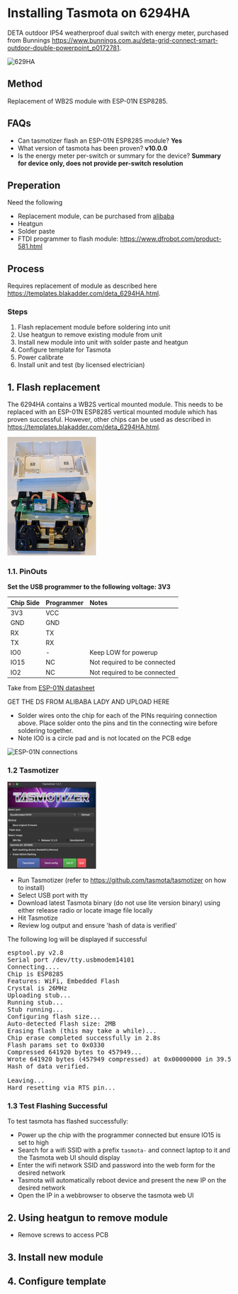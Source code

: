 # Installing Tasmota on 6294HA
DETA outdoor IP54 weatherproof dual switch with energy meter, purchased from Bunnings https://www.bunnings.com.au/deta-grid-connect-smart-outdoor-double-powerpoint_p0172781.

<img src="https://templates.blakadder.com/assets/device_images/deta_6294HA.webp" alt="629HA" style="width:200px;"/>

## Method
Replacement of WB2S module with ESP-01N ESP8285.

## FAQs
 - Can tasmotizer flash an ESP-01N ESP8285 module? **Yes**
 - What version of tasmota has been proven? **v10.0.0**
 - Is the energy meter per-switch or summary for the device? **Summary for device only, does not provide per-switch resolution**

## Preperation
Need the following

- Replacement module, can be purchased from [alibaba](https://www.alibaba.com/product-detail/wholesale-original-factory-esp8285-wifi-module_1600312763169.html?spm=a2700.wholesale.0.0.bc372ed9HXXNDZ)
- Heatgun
- Solder paste
- FTDI programmer to flash module: https://www.dfrobot.com/product-581.html

## Process
Requires replacement of module as described here https://templates.blakadder.com/deta_6294HA.html. 

### Steps
1. Flash replacement module before soldering into unit
2. Use heatgun to remove existing module from unit
3. Install new module into unit with solder paste and heatgun
4. Configure template for Tasmota
5. Power calibrate
6. Install unit and test (by licensed electrician)

## 1. Flash replacement
The 6294HA contains a WB2S vertical mounted module. This needs to be replaced with an ESP-01N ESP8285 vertical mounted module which has proven successful. However, other chips can be used as described in https://templates.blakadder.com/deta_6294HA.html.

<img src="./6294HA/insides.jpeg" alt="6294HA insides" style="width:200px;"/>

### 1.1. PinOuts
**Set the USB programmer to the following voltage: 3V3**

| Chip Side | Programmer | Notes |
| :---      | :---       | :---  |
| 3V3  | VCC  |       |
| GND  | GND  |       |
| RX   | TX   |       |
| TX   | RX   |       |
| IO0  | - | Keep LOW for powerup |
| IO15 | NC | Not required to be connected |
| IO2  | NC | Not required to be connected |

Take from [ESP-01N datasheet](./WT-01N_datasheet.pdf)

GET THE DS FROM ALIBABA LADY AND UPLOAD HERE

- Solder wires onto the chip for each of the PINs requiring connection above. Place solder onto the pins and tin the connecting wire before soldering together.
- Note IO0 is a circle pad and is not located on the PCB edge

<img src="./6294HA/connections.jpg" alt="ESP-01N connections" style="width:200px;"/>

### 1.2 Tasmotizer

<img src="./6294HA/tasmotizer.png" alt="629HA" style="width:200px;"/>

- Run Tasmotizer (refer to https://github.com/tasmota/tasmotizer on how to install)
- Select USB port with tty 
- Download latest Tasmota binary (do not use lite version binary) using either release radio or locate image file locally
- Hit Tasmotize 
- Review log output and ensure 'hash of data is verified'

The following log will be displayed if successful

<pre>
esptool.py v2.8
Serial port /dev/tty.usbmodem14101
Connecting....
Chip is ESP8285
Features: WiFi, Embedded Flash
Crystal is 26MHz
Uploading stub...
Running stub...
Stub running...
Configuring flash size...
Auto-detected Flash size: 2MB
Erasing flash (this may take a while)...
Chip erase completed successfully in 2.8s
Flash params set to 0x0330
Compressed 641920 bytes to 457949...
Wrote 641920 bytes (457949 compressed) at 0x00000000 in 39.5 seconds (effective 129.9 kbit/s)...
Hash of data verified.

Leaving...
Hard resetting via RTS pin...
</pre>

### 1.3 Test Flashing Successful

To test tasmota has flashed successfully:

- Power up the chip with the programmer connected but ensure IO15 is set to high
- Search for a wifi SSID with a prefix `tasmota-` and connect laptop to it and the Tasmota web UI should display
- Enter the wifi network SSID and password into the web form for the desired network
- Tasmota will automatically reboot device and present the new IP on the desired network
- Open the IP in a webbrowser to observe the tasmota web UI

## 2. Using heatgun to remove module

- Remove screws to access PCB

## 3. Install new module

## 4. Configure template 

